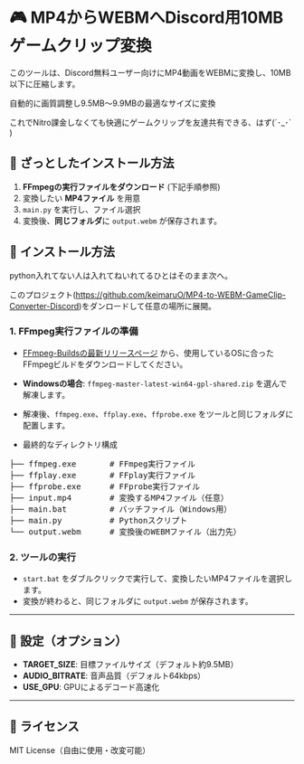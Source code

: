 # 🎮 MP4からWEBMへDiscord用10MBゲームクリップ変換

このツールは、Discord無料ユーザー向けにMP4動画をWEBMに変換し、10MB以下に圧縮します。

自動的に画質調整し9.5MB～9.9MBの最適なサイズに変換

これでNitro課金しなくても快適にゲームクリップを友達共有できる、はず(´･_･` )

## 📂 ざっとしたインストール方法

1. **FFmpegの実行ファイルをダウンロード** (下記手順参照)
2. 変換したい **MP4ファイル** を用意
3. `main.py` を実行し、ファイル選択
4. 変換後、**同じフォルダ**に `output.webm` が保存されます。



## 📂 インストール方法

python入れてない人は入れてねいれてるひとはそのまま次へ。

このプロジェクト(https://github.com/keimaruO/MP4-to-WEBM-GameClip-Converter-Discord)をダンロードして任意の場所に展開。

### 1. FFmpeg実行ファイルの準備

- [FFmpeg-Buildsの最新リリースページ](https://github.com/yt-dlp/FFmpeg-Builds/releases/tag/latest) から、使用しているOSに合ったFFmpegビルドをダウンロードしてください。
- **Windowsの場合**: `ffmpeg-master-latest-win64-gpl-shared.zip` を選んで解凍します。
- 解凍後、`ffmpeg.exe`、`ffplay.exe`、`ffprobe.exe` をツールと同じフォルダに配置します。

- 最終的なディレクトリ構成


<pre>
├── ffmpeg.exe       # FFmpeg実行ファイル
├── ffplay.exe       # FFplay実行ファイル
├── ffprobe.exe      # FFprobe実行ファイル
├── input.mp4        # 変換するMP4ファイル（任意）
├── main.bat         # バッチファイル（Windows用）
├── main.py          # Pythonスクリプト
└── output.webm      # 変換後のWEBMファイル（出力先）
</pre>








### 2. ツールの実行



- `start.bat` をダブルクリックで実行して、変換したいMP4ファイルを選択します。
- 変換が終わると、同じフォルダに `output.webm` が保存されます。

---

## 🚀 設定（オプション）

- **TARGET_SIZE**: 目標ファイルサイズ（デフォルト約9.5MB）
- **AUDIO_BITRATE**: 音声品質（デフォルト64kbps）
- **USE_GPU**: GPUによるデコード高速化

---

## 📜 ライセンス

MIT License（自由に使用・改変可能）

